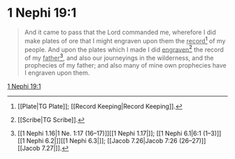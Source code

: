 # 1 Nephi 19:1

> And it came to pass that the Lord commanded me, wherefore I did make plates of ore that I might engraven upon them the <u>record</u>[^a] of my people. And upon the plates which I made I did <u>engraven</u>[^b] the record of my <u>father</u>[^c], and also our journeyings in the wilderness, and the prophecies of my father; and also many of mine own prophecies have I engraven upon them.

[1 Nephi 19:1](https://www.churchofjesuschrist.org/study/scriptures/bofm/1-ne/19?lang=eng&id=p1#p1)


[^a]: [[Plate|TG Plate]]; [[Record Keeping|Record Keeping]].  
[^b]: [[Scribe|TG Scribe]].  
[^c]: [[1 Nephi 1.16|1 Ne. 1:17 (16–17)]][[1 Nephi 1.17|]]; [[1 Nephi 6.1|6:1 (1–3)]][[1 Nephi 6.2|]][[1 Nephi 6.3|]]; [[Jacob 7.26|Jacob 7:26 (26–27)]][[Jacob 7.27|]].  
